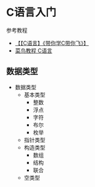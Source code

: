 # C语言入门

参考教程
- [【【C语言】《带你学C带你飞》】](https://www.bilibili.com/video/BV17s411N78s/?p=61&share_source=copy_web&vd_source=065e5335d54fb843a1428b25b4354ace)
- [菜鸟教程 C语言](https://www.runoob.com/cprogramming/c-tutorial.html)


## 数据类型

* 数据类型
  - 基本类型
    - 整数
    - 浮点
    - 字符
    - 布尔
    - 枚举
  - 指针类型
  - 构造类型
    - 数组
    - 结构
    - 联合
  - 空类型


